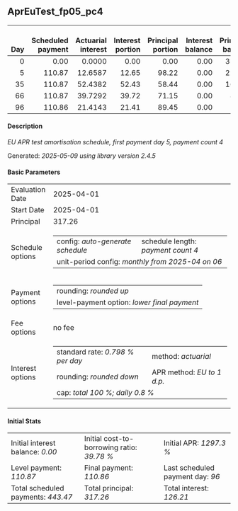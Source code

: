 <h2>AprEuTest_fp05_pc4</h2>
<table>
    <thead style="vertical-align: bottom;">
        <th style="text-align: right;">Day</th>
        <th style="text-align: right;">Scheduled payment</th>
        <th style="text-align: right;">Actuarial interest</th>
        <th style="text-align: right;">Interest portion</th>
        <th style="text-align: right;">Principal portion</th>
        <th style="text-align: right;">Interest balance</th>
        <th style="text-align: right;">Principal balance</th>
        <th style="text-align: right;">Total actuarial interest</th>
        <th style="text-align: right;">Total interest</th>
        <th style="text-align: right;">Total principal</th>
    </thead>
    <tr style="text-align: right;">
        <td class="ci00">0</td>
        <td class="ci01" style="white-space: nowrap;">0.00</td>
        <td class="ci02">0.0000</td>
        <td class="ci03">0.00</td>
        <td class="ci04">0.00</td>
        <td class="ci05">0.00</td>
        <td class="ci06">317.26</td>
        <td class="ci07">0.0000</td>
        <td class="ci08">0.00</td>
        <td class="ci09">0.00</td>
    </tr>
    <tr style="text-align: right;">
        <td class="ci00">5</td>
        <td class="ci01" style="white-space: nowrap;">110.87</td>
        <td class="ci02">12.6587</td>
        <td class="ci03">12.65</td>
        <td class="ci04">98.22</td>
        <td class="ci05">0.00</td>
        <td class="ci06">219.04</td>
        <td class="ci07">12.6587</td>
        <td class="ci08">12.65</td>
        <td class="ci09">98.22</td>
    </tr>
    <tr style="text-align: right;">
        <td class="ci00">35</td>
        <td class="ci01" style="white-space: nowrap;">110.87</td>
        <td class="ci02">52.4382</td>
        <td class="ci03">52.43</td>
        <td class="ci04">58.44</td>
        <td class="ci05">0.00</td>
        <td class="ci06">160.60</td>
        <td class="ci07">65.0969</td>
        <td class="ci08">65.08</td>
        <td class="ci09">156.66</td>
    </tr>
    <tr style="text-align: right;">
        <td class="ci00">66</td>
        <td class="ci01" style="white-space: nowrap;">110.87</td>
        <td class="ci02">39.7292</td>
        <td class="ci03">39.72</td>
        <td class="ci04">71.15</td>
        <td class="ci05">0.00</td>
        <td class="ci06">89.45</td>
        <td class="ci07">104.8261</td>
        <td class="ci08">104.80</td>
        <td class="ci09">227.81</td>
    </tr>
    <tr style="text-align: right;">
        <td class="ci00">96</td>
        <td class="ci01" style="white-space: nowrap;">110.86</td>
        <td class="ci02">21.4143</td>
        <td class="ci03">21.41</td>
        <td class="ci04">89.45</td>
        <td class="ci05">0.00</td>
        <td class="ci06">0.00</td>
        <td class="ci07">126.2404</td>
        <td class="ci08">126.21</td>
        <td class="ci09">317.26</td>
    </tr>
</table>
<h4>Description</h4>
<p><i>EU APR test amortisation schedule, first payment day 5, payment count 4</i></p>
<p>Generated: <i>2025-05-09 using library version 2.4.5</i></p>
<h4>Basic Parameters</h4>
<table>
    <tr>
        <td>Evaluation Date</td>
        <td>2025-04-01</td>
    </tr>
    <tr>
        <td>Start Date</td>
        <td>2025-04-01</td>
    </tr>
    <tr>
        <td>Principal</td>
        <td>317.26</td>
    </tr>
    <tr>
        <td>Schedule options</td>
        <td>
            <table>
                <tr>
                    <td>config: <i>auto-generate schedule</i></td>
                    <td>schedule length: <i><i>payment count</i> 4</i></td>
                </tr>
                <tr>
                    <td colspan="2" style="white-space: nowrap;">unit-period config: <i>monthly from 2025-04 on 06</i></td>
                </tr>
            </table>
        </td>
    </tr>
    <tr>
        <td>Payment options</td>
        <td>
            <table>
                <tr>
                    <td>rounding: <i>rounded up</i></td>
                </tr>
                <tr>
                    <td>level-payment option: <i>lower&nbsp;final&nbsp;payment</i></td>
                </tr>
            </table>
        </td>
    </tr>
    <tr>
        <td>Fee options</td>
        <td>no fee
        </td>
    </tr>
    <tr>
        <td>Interest options</td>
        <td>
            <table>
                <tr>
                    <td>standard rate: <i>0.798 % per day</i></td>
                    <td>method: <i>actuarial</i></td>
                </tr>
                <tr>
                    <td>rounding: <i>rounded down</i></td>
                    <td>APR method: <i>EU to 1 d.p.</i></td>
                </tr>
                <tr>
                    <td colspan="2">cap: <i>total 100 %; daily 0.8 %</td>
                </tr>
            </table>
        </td>
    </tr>
</table>
<h4>Initial Stats</h4>
<table>
    <tr>
        <td>Initial interest balance: <i>0.00</i></td>
        <td>Initial cost-to-borrowing ratio: <i>39.78 %</i></td>
        <td>Initial APR: <i>1297.3 %</i></td>
    </tr>
    <tr>
        <td>Level payment: <i>110.87</i></td>
        <td>Final payment: <i>110.86</i></td>
        <td>Last scheduled payment day: <i>96</i></td>
    </tr>
    <tr>
        <td>Total scheduled payments: <i>443.47</i></td>
        <td>Total principal: <i>317.26</i></td>
        <td>Total interest: <i>126.21</i></td>
    </tr>
</table>